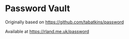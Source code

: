 Password Vault
===============

Originally based on https://github.com/tabatkins/password

Available at https://rland.me.uk/password
